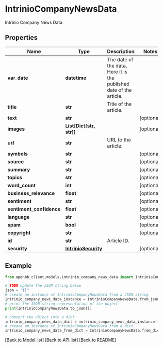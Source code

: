 # IntrinioCompanyNewsData

Intrinio Company News Data.

## Properties

Name | Type | Description | Notes
------------ | ------------- | ------------- | -------------
**var_date** | **datetime** | The date of the data. Here it is the published date of the article. | 
**title** | **str** | Title of the article. | 
**text** | **str** |  | [optional] 
**images** | **List[Dict[str, str]]** |  | [optional] 
**url** | **str** | URL to the article. | 
**symbols** | **str** |  | [optional] 
**source** | **str** |  | [optional] 
**summary** | **str** |  | [optional] 
**topics** | **str** |  | [optional] 
**word_count** | **int** |  | [optional] 
**business_relevance** | **float** |  | [optional] 
**sentiment** | **str** |  | [optional] 
**sentiment_confidence** | **float** |  | [optional] 
**language** | **str** |  | [optional] 
**spam** | **bool** |  | [optional] 
**copyright** | **str** |  | [optional] 
**id** | **str** | Article ID. | 
**security** | [**IntrinioSecurity**](IntrinioSecurity.md) |  | [optional] 

## Example

```python
from openbb_client.models.intrinio_company_news_data import IntrinioCompanyNewsData

# TODO update the JSON string below
json = "{}"
# create an instance of IntrinioCompanyNewsData from a JSON string
intrinio_company_news_data_instance = IntrinioCompanyNewsData.from_json(json)
# print the JSON string representation of the object
print(IntrinioCompanyNewsData.to_json())

# convert the object into a dict
intrinio_company_news_data_dict = intrinio_company_news_data_instance.to_dict()
# create an instance of IntrinioCompanyNewsData from a dict
intrinio_company_news_data_from_dict = IntrinioCompanyNewsData.from_dict(intrinio_company_news_data_dict)
```
[[Back to Model list]](../README.md#documentation-for-models) [[Back to API list]](../README.md#documentation-for-api-endpoints) [[Back to README]](../README.md)


